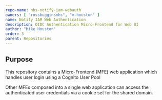 ```yaml
---
repo-name: nhs-notify-iam-webauth
owners: [ "rossbugginsnhs", "m-houston" ]
name: Notify IAM Web Authentication
description: OIDC Authentication Micro-Frontend for Web UI
author: "Mike Houston"
order: 3
parent: Repositories
---
```


## Purpose

This repository contains a Micro-Frontend (MFE) web application which handles user login using a Cognito User Pool

Other MFEs composed into a single web application can access the authenticated user credentials via a cookie set for the
shared domain.
